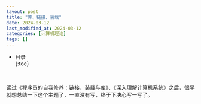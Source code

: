 ```yaml
---
layout: post
title: "库、链接、装载"
date: 2024-03-12
last_modified_at: 2024-03-12
categories: [计算机理论]
tags: []
---
```


* 目录  
{:toc}
<br/>

读过《程序员的自我修养：链接、装载与库》、《深入理解计算机系统》之后，很早就想总结一下这个主题了，一直没有写，终于下决心写一写了。  

